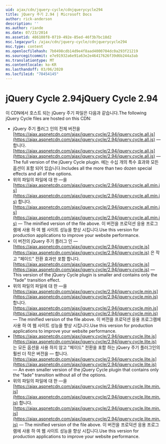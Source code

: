 ```yaml
---
uid: ajax/cdn/jquery-cycle/cdnjquerycycle294
title: jQuery 주기 2.94 | Microsoft Docs
author: rick-anderson
description: ''
ms.author: riande
ms.date: 07/23/2014
ms.assetid: 486108f8-0719-492e-85ed-46f3b7bc18d2
msc.legacyurl: /ajax/cdn/jquery-cycle/cdnjquerycycle294
msc.type: content
ms.openlocfilehash: 7b0498cdb14d9e4f8aad4000704dc0a293f21219
ms.sourcegitcommit: e7e91932a6e91a63e2e46417626f39d6b244a3ab
ms.translationtype: MT
ms.contentlocale: ko-KR
ms.lasthandoff: 03/06/2020
ms.locfileid: "78454145"
---
```

# <a name="jquery-cycle-294"></a><span data-ttu-id="0802b-102">jQuery Cycle 2.94</span><span class="sxs-lookup"><span data-stu-id="0802b-102">jQuery Cycle 2.94</span></span>

<span data-ttu-id="0802b-103">이 CDN에서 호스트 되는 jQuery 주기 파일은 다음과 같습니다.</span><span class="sxs-lookup"><span data-stu-id="0802b-103">The following jQuery Cycle files are hosted on this CDN:</span></span>

- <span data-ttu-id="0802b-104">jQuery 주기 플러그 인의 전체 버전을 [https://ajax.aspnetcdn.com/ajax/jquery.cycle/2.94/jquery.cycle.all.js](https://ajax.aspnetcdn.com/ajax/jquery.cycle/2.94/jquery.cycle.all.js) &mdash; 합니다.</span><span class="sxs-lookup"><span data-stu-id="0802b-104">[https://ajax.aspnetcdn.com/ajax/jquery.cycle/2.94/jquery.cycle.all.js](https://ajax.aspnetcdn.com/ajax/jquery.cycle/2.94/jquery.cycle.all.js) &mdash; The full version of the jQuery Cycle plugin.</span></span> <span data-ttu-id="0802b-105">에는 수십 개의 특수 효과와 모든 옵션이 포함 되어 있습니다.</span><span class="sxs-lookup"><span data-stu-id="0802b-105">Includes all the more than two dozen special effects and all of the options.</span></span>
- <span data-ttu-id="0802b-106">위의 파일의 파일에 대 한 &mdash;을 [https://ajax.aspnetcdn.com/ajax/jquery.cycle/2.94/jquery.cycle.all.min.js](https://ajax.aspnetcdn.com/ajax/jquery.cycle/2.94/jquery.cycle.all.min.js) 합니다.</span><span class="sxs-lookup"><span data-stu-id="0802b-106">[https://ajax.aspnetcdn.com/ajax/jquery.cycle/2.94/jquery.cycle.all.min.js](https://ajax.aspnetcdn.com/ajax/jquery.cycle/2.94/jquery.cycle.all.min.js) &mdash; The minified version of the file above.</span></span> <span data-ttu-id="0802b-107">이 버전을 프로덕션 응용 프로그램에 사용 하 여 웹 사이트 성능을 향상 시킵니다.</span><span class="sxs-lookup"><span data-stu-id="0802b-107">Use this version for production applications to improve your website performance.</span></span>
- <span data-ttu-id="0802b-108">이 버전의 jQuery 주기 플러그 인 &mdash; [https://ajax.aspnetcdn.com/ajax/jquery.cycle/2.94/jquery.cycle.js](https://ajax.aspnetcdn.com/ajax/jquery.cycle/2.94/jquery.cycle.js) 은 작고 "페이드" 전환 효과만 포함 합니다.</span><span class="sxs-lookup"><span data-stu-id="0802b-108">[https://ajax.aspnetcdn.com/ajax/jquery.cycle/2.94/jquery.cycle.js](https://ajax.aspnetcdn.com/ajax/jquery.cycle/2.94/jquery.cycle.js) &mdash; This version of the jQuery Cycle plugin is smaller and contains only the "fade" transition effect.</span></span>
- <span data-ttu-id="0802b-109">위의 파일의 파일에 대 한 &mdash;을 [https://ajax.aspnetcdn.com/ajax/jquery.cycle/2.94/jquery.cycle.min.js](https://ajax.aspnetcdn.com/ajax/jquery.cycle/2.94/jquery.cycle.min.js) 합니다.</span><span class="sxs-lookup"><span data-stu-id="0802b-109">[https://ajax.aspnetcdn.com/ajax/jquery.cycle/2.94/jquery.cycle.min.js](https://ajax.aspnetcdn.com/ajax/jquery.cycle/2.94/jquery.cycle.min.js) &mdash; The minified version of the file above.</span></span> <span data-ttu-id="0802b-110">이 버전을 프로덕션 응용 프로그램에 사용 하 여 웹 사이트 성능을 향상 시킵니다.</span><span class="sxs-lookup"><span data-stu-id="0802b-110">Use this version for production applications to improve your website performance.</span></span>
- <span data-ttu-id="0802b-111">[https://ajax.aspnetcdn.com/ajax/jquery.cycle/2.94/jquery.cycle.lite.js](https://ajax.aspnetcdn.com/ajax/jquery.cycle/2.94/jquery.cycle.lite.js) 는 모든 옵션을 사용 하지 않고 "페이드" 전환을 포함 하는 jQuery 주기 플러그인의 훨씬 더 작은 버전을 &mdash; 합니다.</span><span class="sxs-lookup"><span data-stu-id="0802b-111">[https://ajax.aspnetcdn.com/ajax/jquery.cycle/2.94/jquery.cycle.lite.js](https://ajax.aspnetcdn.com/ajax/jquery.cycle/2.94/jquery.cycle.lite.js) &mdash; An even smaller version of the jQuery Cycle plugin that contains only the "fade" transition without all of the options.</span></span>
- <span data-ttu-id="0802b-112">위의 파일의 파일에 대 한 &mdash;을 [https://ajax.aspnetcdn.com/ajax/jquery.cycle/2.94/jquery.cycle.lite.min.js](https://ajax.aspnetcdn.com/ajax/jquery.cycle/2.94/jquery.cycle.lite.min.js) 합니다.</span><span class="sxs-lookup"><span data-stu-id="0802b-112">[https://ajax.aspnetcdn.com/ajax/jquery.cycle/2.94/jquery.cycle.lite.min.js](https://ajax.aspnetcdn.com/ajax/jquery.cycle/2.94/jquery.cycle.lite.min.js) &mdash; The minified version of the file above.</span></span> <span data-ttu-id="0802b-113">이 버전을 프로덕션 응용 프로그램에 사용 하 여 웹 사이트 성능을 향상 시킵니다.</span><span class="sxs-lookup"><span data-stu-id="0802b-113">Use this version for production applications to improve your website performance.</span></span>

